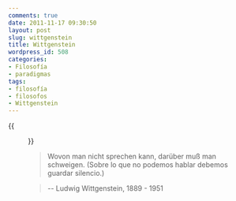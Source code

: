 ```yaml
---
comments: true
date: 2011-11-17 09:30:50
layout: post
slug: wittgenstein
title: Wittgenstein
wordpress_id: 508
categories:
- Filosofía
- paradigmas
tags:
- filosofía
- filosofos
- Wittgenstein
---
```


{{<figure src="/images/2011/11/wittgenstein1.jpg">}}

> Wovon man nicht sprechen kann, darüber muß man schweigen.
(Sobre lo que no podemos hablar debemos guardar silencio.)

> -- Ludwig Wittgenstein, 1889 - 1951
